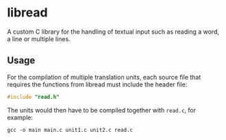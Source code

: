 # libread
A custom C library for the handling of textual input such as reading a word, a line or multiple lines.

## Usage
For the compilation of multiple translation units, each source file that requires the functions from libread must include the header file: 
```C
#include "read.h"
```
The units would then have to be compiled together with `read.c`, for example:
```
gcc -o main main.c unit1.c unit2.c read.c
```
